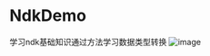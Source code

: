 # NdkDemo
学习ndk基础知识通过方法学习数据类型转换
 ![image](https://github.com/meetbill/python_learn/raw/master/4_pytable/images/demo.png)
